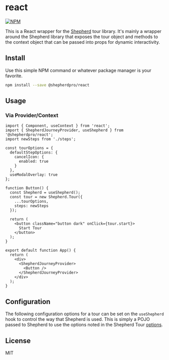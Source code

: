 # react

[![NPM](https://img.shields.io/npm/v/@shepherdpro/react.svg)](https://www.npmjs.com/package/@shepherdpro/react)

This is a React wrapper for the [Shepherd](https://github.com/@shepherdpro/react) tour library.
It's mainly a wrapper around the Shepherd library that exposes the tour object and methods to the context object
that can be passed into props for dynamic interactivity.

## Install

Use this simple NPM command or whatever package manager is your favorite.

```bash
npm install --save @shepherdpro/react
```

## Usage

### Via Provider/Context

```tsx
import { Component, useContext } from 'react';
import { ShepherdJourneyProvider, useShepherd } from '@shepherdpro/react';
import newSteps from './steps';

const tourOptions = {
  defaultStepOptions: {
    cancelIcon: {
      enabled: true
    }
  },
  useModalOverlay: true
};

function Button() {
  const Shepherd = useShepherd();
  const tour = new Shepherd.Tour({
    ...tourOptions,
    steps: newSteps
  });

  return (
    <button className="button dark" onClick={tour.start}>
      Start Tour
    </button>
  );
}

export default function App() {
  return (
    <div>
      <ShepherdJourneyProvider>
        <Button />
      </ShepherdJourneyProvider>
    </div>
  );
}
```

## Configuration

The following configuration options for a tour can be set on the `useShepherd` hook to control the way that Shepherd is used. This is simply a POJO passed to Shepherd to use the options noted in the Shepherd Tour [options](https://docs.shepherdjs.dev/api/tour/classes/tour/). 

## License

MIT
